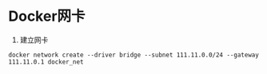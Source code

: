 # Docker网卡

1. 建立网卡

```shell
docker network create --driver bridge --subnet 111.11.0.0/24 --gateway 111.11.0.1 docker_net
```

